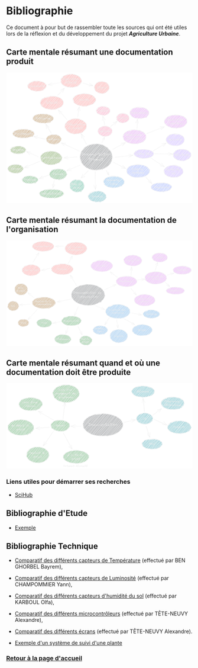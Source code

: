 # Bibliographie

Ce document à pour but de rassembler toute les sources qui ont été utiles lors de la réflexion et du développement du projet ***Agriculture Urbaine***.

## Carte mentale résumant une documentation produit

![Documentation Produit](DiagrammeDocumentationProduitSombre.png)

## Carte mentale résumant la documentation de l'organisation

![Documentation Organisation](DiagrammeDocumentationOrganisationSombre.png)

## Carte mentale résumant quand et où une documentation doit être produite

![Documentation Quand Où](DiagrammeDocumentationQuandOuSombre.png)

### Liens utiles pour démarrer ses recherches

- [SciHub](https://sci-hub.se)

## Bibliographie d'Etude

- [Exemple](https://www.youtube.com/watch?v=dQw4w9WgXcQ)

## Bibliographie Technique

- [Comparatif des différents capteurs de Température](https://github.com/TeteNeuvyAlexandre/Projet-Agriculture-Urbaine/blob/main/Bibliographie/TableauCapteursTemperature.md) (effectué par BEN GHORBEL Bayrem),
- [Comparatif des différents capteurs de Luminosité](https://github.com/TeteNeuvyAlexandre/Projet-Agriculture-Urbaine/blob/main/Bibliographie/TableauCapteursLuminosite.md) (effectué par CHAMPOMMIER Yann),
- [Comparatif des différents capteurs d'humidité du sol](https://github.com/TeteNeuvyAlexandre/Projet-Agriculture-Urbaine/blob/main/Bibliographie/TableauCapteursHumiditeSol.md) (effectué par KARBOUL Olfa),
- [Comparatif des différents microcontrôleurs](https://github.com/TeteNeuvyAlexandre/Projet-Agriculture-Urbaine/blob/main/Bibliographie/TableauMicrocontroleurs.md) (effectué par TÊTE-NEUVY Alexandre),
- [Comparatif des différents écrans](https://github.com/TeteNeuvyAlexandre/Projet-Agriculture-Urbaine/blob/main/Bibliographie/TableauEcrans.md) (effectué par TÊTE-NEUVY Alexandre).

- [Exemple d'un système de suivi d'une plante](https://www.pearl.fr/article/ZX2807/capteur-de-croissance-pour-plantes-sun-141-controle-par-application)

### [Retour à la page d'accueil](https://github.com/TeteNeuvyAlexandre/Projet-Agriculture-Urbaine)